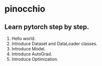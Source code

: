 # pinocchio
## Learn pytorch step by step.
01. Hello world.
02. Introduce Dataset and DataLoader classes.
03. Introduce Model.
04. Introduce AutoGrad.
05. Introduce Optimization.